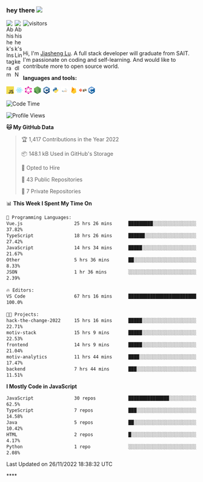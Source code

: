 ### hey there <img src="https://media.giphy.com/media/hvRJCLFzcasrR4ia7z/giphy.gif" width="25px">
<a href="https://www.instagram.com/jiashengluljs/">
  <img align="left" alt="Abhishek's Instagram" width="22px" src="https://raw.githubusercontent.com/hussainweb/hussainweb/main/icons/instagram.png" />
</a>
<a href="https://www.linkedin.com/in/jiashenglujob/">
  <img align="left" alt="Abhishek's LinkedIN" width="22px" src="https://raw.githubusercontent.com/peterthehan/peterthehan/master/assets/linkedin.svg" />
</a>

![visitors](https://visitor-badge.glitch.me/badge?page_id=jonsnowljs.visitor-badge&left_color=green&right_color=red)

<br />
<br />

Hi, I'm [Jiasheng Lu](https://jonsnowljs.github.io/portfolio/). A full stack developer will graduate from SAIT. I'm passionate on coding and self-learning. And would like to contribute more to open source world.

**languages and tools:**  

<code><img height="20" src="https://raw.githubusercontent.com/github/explore/80688e429a7d4ef2fca1e82350fe8e3517d3494d/topics/javascript/javascript.png"></code>
<code><img height="20" src="https://raw.githubusercontent.com/github/explore/80688e429a7d4ef2fca1e82350fe8e3517d3494d/topics/react/react.png"></code>
<code><img height="20" src="https://raw.githubusercontent.com/github/explore/5c058a388828bb5fde0bcafd4bc867b5bb3f26f3/topics/graphql/graphql.png"></code>
<code><img height="20" src="https://raw.githubusercontent.com/github/explore/80688e429a7d4ef2fca1e82350fe8e3517d3494d/topics/nodejs/nodejs.png"></code>
<code><img height="20" src="https://raw.githubusercontent.com/github/explore/80688e429a7d4ef2fca1e82350fe8e3517d3494d/topics/cpp/cpp.png"></code>
<code><img height="20" src="https://raw.githubusercontent.com/github/explore/80688e429a7d4ef2fca1e82350fe8e3517d3494d/topics/python/python.png"></code>
<code><img height="20" src="https://raw.githubusercontent.com/github/explore/80688e429a7d4ef2fca1e82350fe8e3517d3494d/topics/mysql/mysql.png"></code>
<code><img height="20" src="https://raw.githubusercontent.com/github/explore/80688e429a7d4ef2fca1e82350fe8e3517d3494d/topics/firebase/firebase.png"></code>
<code><img height="20" src="https://raw.githubusercontent.com/github/explore/80688e429a7d4ef2fca1e82350fe8e3517d3494d/topics/git/git.png"></code>
<code><img height="20" src="https://github.com/jonsnowljs/portfolio/blob/master/src/assets/img/skill/c.svg"></code>


<!--START_SECTION:waka-->
![Code Time](http://img.shields.io/badge/Code%20Time-1%2C145%20hrs%2021%20mins-blue)

![Profile Views](http://img.shields.io/badge/Profile%20Views-0-blue)

**🐱 My GitHub Data** 

> 🏆 1,417 Contributions in the Year 2022
 > 
> 📦 148.1 kB Used in GitHub's Storage 
 > 
> 💼 Opted to Hire
 > 
> 📜 43 Public Repositories 
 > 
> 🔑 7 Private Repositories  
 > 
📊 **This Week I Spent My Time On** 

```text
💬 Programming Languages: 
Vue.js                   25 hrs 26 mins      █████████░░░░░░░░░░░░░░░░   37.82% 
TypeScript               18 hrs 26 mins      ██████░░░░░░░░░░░░░░░░░░░   27.42% 
JavaScript               14 hrs 34 mins      █████░░░░░░░░░░░░░░░░░░░░   21.67% 
Other                    5 hrs 36 mins       ██░░░░░░░░░░░░░░░░░░░░░░░   8.33% 
JSON                     1 hr 36 mins        ░░░░░░░░░░░░░░░░░░░░░░░░░   2.39%

🔥 Editors: 
VS Code                  67 hrs 16 mins      █████████████████████████   100.0%

🐱‍💻 Projects: 
hack-the-change-2022     15 hrs 16 mins      █████░░░░░░░░░░░░░░░░░░░░   22.71% 
motiv-stack              15 hrs 9 mins       █████░░░░░░░░░░░░░░░░░░░░   22.53% 
frontend                 14 hrs 9 mins       █████░░░░░░░░░░░░░░░░░░░░   21.04% 
motiv-analytics          11 hrs 44 mins      ████░░░░░░░░░░░░░░░░░░░░░   17.47% 
backend                  7 hrs 44 mins       ███░░░░░░░░░░░░░░░░░░░░░░   11.51%

```

**I Mostly Code in JavaScript** 

```text
JavaScript               30 repos            ███████████████░░░░░░░░░░   62.5% 
TypeScript               7 repos             ███░░░░░░░░░░░░░░░░░░░░░░   14.58% 
Java                     5 repos             ██░░░░░░░░░░░░░░░░░░░░░░░   10.42% 
HTML                     2 repos             █░░░░░░░░░░░░░░░░░░░░░░░░   4.17% 
Python                   1 repo              ░░░░░░░░░░░░░░░░░░░░░░░░░   2.08%

```



 Last Updated on 26/11/2022 18:38:32 UTC
<!--END_SECTION:waka-->****
